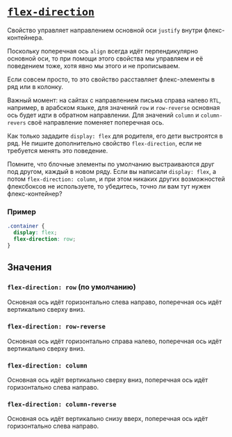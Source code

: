 # [`flex-direction`](../index.md)

Свойство управляет направлением основной оси `justify` внутри флекс-контейнера.

Поскольку поперечная ось `align` всегда идёт перпендикулярно основной оси, то при помощи этого свойства мы управляем и её поведением тоже, хотя явно мы этого и не прописываем.

Если совсем просто, то это свойство расставляет флекс-элементы в ряд или в колонку.

Важный момент: на сайтах с направлением письма справа налево `RTL`, например, в арабском языке, для значений `row` и `row-reverse` основная ось будет идти в обратном направлении. Для значений `column` и `column-revers` своё направление поменяет поперечная ось.

Как только зададите `display: flex` для родителя, его дети выстроятся в ряд. Не пишите дополнительно свойство `flex-direction`, если не требуется менять это поведение.

Помните, что блочные элементы по умолчанию выстраиваются друг под другом, каждый в новом ряду. Если вы написали `display: flex`, а потом `flex-direction: column`, и при этом никаких других возможностей флексбоксов не используете, то убедитесь, точно ли вам тут нужен флекс-контейнер?

### Пример

```css
.container {
  display: flex;
  flex-direction: row;
}
```

## Значения

### `flex-direction: row` (по умолчанию)

Основная ось идёт горизонтально слева направо, поперечная ось идёт вертикально сверху вниз.

### `flex-direction: row-reverse`

Основная ось идёт горизонтально справа налево, поперечная ось идёт вертикально сверху вниз.

### `flex-direction: column`

Основная ось идёт вертикально сверху вниз, поперечная ось идёт горизонтально слева направо.

### `flex-direction: column-reverse`

Основная ось идёт вертикально снизу вверх, поперечная ось идёт горизонтально слева направо.
